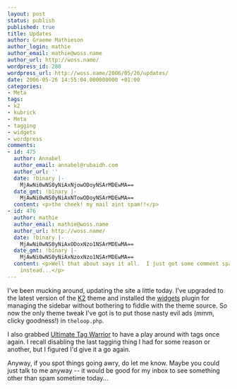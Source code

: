 ```yaml
---
layout: post
status: publish
published: true
title: Updates
author: Graeme Mathieson
author_login: mathie
author_email: mathie@woss.name
author_url: http://woss.name/
wordpress_id: 280
wordpress_url: http://woss.name/2006/05/26/updates/
date: 2006-05-26 14:55:04.000000000 +01:00
categories:
- Meta
tags:
- k2
- kubrick
- Meta
- tagging
- widgets
- wordpress
comments:
- id: 475
  author: Annabel
  author_email: annabel@rubaidh.com
  author_url: ''
  date: !binary |-
    MjAwNi0wNS0yNiAxNjowODoyNSArMDEwMA==
  date_gmt: !binary |-
    MjAwNi0wNS0yNiAxNTowODoyNSArMDEwMA==
  content: <p>the cheek! my mail aint spam!!</p>
- id: 476
  author: mathie
  author_email: mathie@woss.name
  author_url: http://woss.name/
  date: !binary |-
    MjAwNi0wNS0yNiAxODoxNzo1NSArMDEwMA==
  date_gmt: !binary |-
    MjAwNi0wNS0yNiAxNzoxNzo1NSArMDEwMA==
  content: <p>Well that about says it all.  I just got some comment spam to approve
    instead...</p>
---
```

I've been mucking around, updating the site a little today.  I've upgraded to the latest version of the [K2](http://getk2.com/) theme and installed the [widgets](http://automattic.com/code/widgets/) plugin for managing the sidebar without bothering to fiddle with the theme source.  So now the only theme tweak I've got is to put those nasty evil ads (mmm, clicky goodness!) in `theloop.php`.

I also grabbed [Ultimate Tag Warrior](http://www.neato.co.nz/ultimate-tag-warrior/) to have a play around with tags once again.  I recall disabling the last tagging thing I had for some reason or another, but I figured I'd give it a go again.

Anyway, if you spot things going awry, do let me know.  Maybe you could just talk to me anyway -- it would be good for my inbox to see  something other than spam sometime today...
